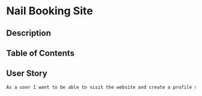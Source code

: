 # Nail Booking Site

## Description

## Table of Contents

## User Story
```md
As a user I want to be able to visit the website and create a profile so I can view available services and book future appointments.
````